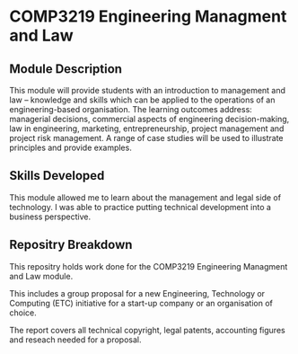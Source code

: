 # COMP3219 Engineering Managment and Law

## Module Description
This module will provide students with an introduction to management and law – knowledge and skills which can be applied to the operations of an engineering-based organisation. The learning outcomes address: managerial decisions, commercial aspects of engineering decision-making, law in engineering, marketing, entrepreneurship, project management and project risk management. A range of case studies will be used to illustrate principles and provide examples.

## Skills Developed
This module allowed me to learn about the management and legal side of technology. I was able to practice putting technical development into a business perspective.

## Repositry Breakdown
This repositry holds work done for the COMP3219 Engineering Managment and Law module.

This includes a group proposal for a new Engineering, Technology or Computing (ETC) initiative for a start-up company or an organisation of choice. 

The report covers all technical copyright, legal patents, accounting figures and reseach needed for a proposal.
